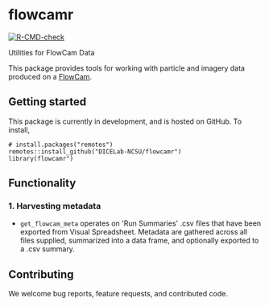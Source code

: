 # flowcamr
[![R-CMD-check](https://github.com/DICELab-NCSU/flowcamr/actions/workflows/R-CMD-check.yml/badge.svg?branch=main)](https://github.com/DICELab-NCSU/flowcamr/actions/workflows/R-CMD-check.yml)

Utilities for FlowCam Data

This package provides tools for working with particle and imagery data produced on a [FlowCam](https://www.fluidimaging.com/products/flowcam-8000).

## Getting started
This package is currently in development, and is hosted on GitHub. To install,
```{r}
# install.packages("remotes")
remotes::install_github("DICELab-NCSU/flowcamr")
library(flowcamr")
```

## Functionality
### 1. Harvesting metadata
- `get_flowcam_meta` operates on 'Run Summaries' .csv files that have been exported from Visual Spreadsheet. Metadata are gathered across all files supplied,
summarized into a data frame, and optionally exported to a .csv summary.

## Contributing
We welcome bug reports, feature requests, and contributed code.
